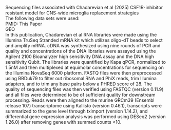 Sequencing files associated with Chadarevian et al (2025) CSF1R-inhibitor resistant model for CNS-wide microglia replacement strategies  
The following data sets were used:  
  PMID: This Paper  
  GEO  
In this publication, Chadarevian et al RNA libraries were made using the Illumina TruSeq Stranded mRNA kit which utilizes oligo-dT beads to select and amplify mRNA. cDNA was synthesized using nine rounds of PCR and quality and concentrations of the DNA libraries were assayed using the Agilent 2100 Bioanalyzer high sensitivity DNA assay and the DNA high sensitivity Qubit. The libraries were quantified by Kapa qPCR, normalized to 1.5nM and then multiplexed at equimolar concentrations for sequencing on the Illumina NovaSeq 6000 platform. FASTQ files were then preprocessed using BBDuk79 to filter out ribosomal RNA and PhiX reads, trim Illumina adapters, and to trim any base pairs below a PHRED score of 28. The quality of sequencing files was then verified using FASTQC (version 0.11.9) and all files were determined to be of sufficient quality for downstream processing. Reads were then aligned to the murine GRCm39 (Ensembl release 107) transcriptome using Kallisto (version 0.46.1), transcripts were summarized to the gene level through tximport (version 1.14.2), and differential gene expression analysis was performed using DESeq2 (version 1.26.0) after removing genes with summed counts <10. 
